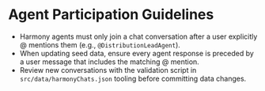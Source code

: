 # Agent Participation Guidelines

- Harmony agents must only join a chat conversation after a user explicitly @ mentions them (e.g., `@DistributionLeadAgent`).
- When updating seed data, ensure every agent response is preceded by a user message that includes the matching @ mention.
- Review new conversations with the validation script in `src/data/harmonyChats.json` tooling before committing data changes.
